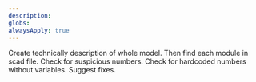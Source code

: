 ```yaml
---
description:
globs:
alwaysApply: true
---
```


Create technically description of whole model. Then find each module in scad file. Check for suspicious numbers. Check for hardcoded numbers without variables. Suggest fixes.